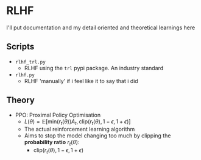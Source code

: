 # RLHF
I'll put documentation and my detail oriented and theoretical learnings here

## Scripts
- `rlhf_trl.py`
    * RLHF using the `trl` pypi package. An industry standard
- `rlhf.py`
    * RLHF 'manually' if i feel like it to say that i did 

## Theory
- PPO: Proximal Policy Optimisation
    * $L(\theta) = \mathbb{E}[\text{min}(r_t(\theta))A_t, \text{clip}(r_t(\theta), 1-\epsilon, 1+\epsilon)]$
    * The actual reinforcement learning algorithm
    * Aims to stop the model changing too much by clipping the **probability ratio** $r_t(\theta)$:
        + $\text{clip}(r_t(\theta), 1 - \epsilon, 1 + \epsilon)$